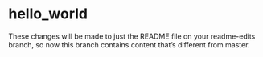 # hello_world
These changes will be made to just the README file on your readme-edits branch, so now this branch contains content that’s different from master.
